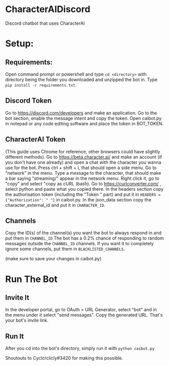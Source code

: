# CharacterAIDiscord
Discord chatbot that uses CharacterAI

# Setup:

## Requirements:
Open command prompt or powershell and type `cd <directory>` with directory being the folder you downloaded and unzipped the bot in.
Type `pip install -r requirements.txt`.

## Discord Token
Go to https://discord.com/developers and make an application. Go to the bot section, enable the message intent and copy the token. Open caibot.py in notepad or any code editing software and place the token in BOT_TOKEN.

## CharacterAI Token
(This guide uses Chrome for reference, other browsers could have slightly different methods).
Go to https://beta.character.ai/ and make an account (if you don't have one already) and open a chat with the character you wanna use for the bot.
Press ctrl + shift + i, that should open a side menu.
Go to "network" in the menu.
Type a message to the character, that should make a bar saying "streaming/" appear in the network menu.
Right click it, go to "copy" and select "copy as cURL (bash).
Go to https://curlconverter.com/ , select python and paste what you copied there.
In the headers section copy the authorisation token (including the "Token " part) and put it in `HEADERS = {"Authorization": " "}` in caibot.py.
In the json_data section copy the character_external_id and put it in `CHARACTER_ID`.

## Channels
Copy the ID(s) of the channel(s) you want the bot to always respond in and put them in `CHANNEL_ID`
The bot has a 0.2% chance of responding to random messages outside the `CHANNEL_ID` channels. If you want it to completely ignore some channels, put them in `BLACKLISTED_CHANNELS`.

(make sure to save your changes in caibot.py)

# Run The Bot
## Invite It
In the developer portal, go to OAuth > URL Generator, select "bot" and in the menu under it select "send messages".
Copy the generated URL. That's your bot's invite link.

## Run It
After you cd into the bot's directory, simply run it with `python caibot.py`

Shoutouts to Cyclcrclicly#3420 for making this possible.
